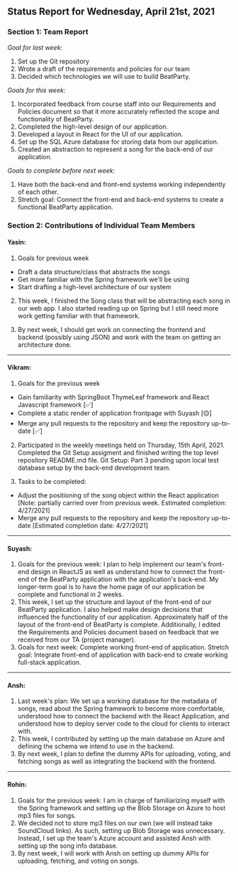 ## Status Report for Wednesday, April 21st, 2021

### Section 1: Team Report
*Goal for last week:*  
1. Set up the Git repository
2. Wrote a draft of the requirements and policies for our team
3. Decided which technologies we will use to build BeatParty. 
  
*Goals for this week:*  
1. Incorporated feedback from course staff into our Requirements and Policies document so that it more accurately reflected the scope and functionality of BeatParty.
2. Completed the high-level design of our application.
3. Developed a layout in React for the UI of our application.
4. Set up the SQL Azure database for storing data from our application.
5. Created an abstraction to represent a song for the back-end of our application.
  
*Goals to complete before next week:*  
1. Have both the back-end and front-end systems working independently of each other.
2. Stretch goal: Connect the front-end and back-end systems to create a functional BeatParty application.
  
### Section 2: Contributions of Individual Team Members
#### Yasin:
1. Goals for previous week
  - Draft a data structure/class that abstracts the songs
  - Get more familiar with the Spring framework we'll be using
  - Start drafting a high-level architecture of our system

2. This week, I finished the Song class that will be abstracting each song in our web app. I also started reading up on Spring but I still need more work getting familiar with that framework. 

3. By next week, I should get work on connecting the frontend and backend (possibly using JSON) and work with the team on getting an architecture done.

  ---

#### Vikram:
1. Goals for the previous week
  - Gain familiarity with SpringBoot ThymeLeaf framework and React Javascript framework [✅]
  - Complete a static render of application frontpage with Suyash [🟡]
  - Merge any pull requests to the repository and keep the repository up-to-date [✅]

2. Participated in the weekly meetings held on Thursday, 15th April, 2021. Completed the Git Setup assigment and finished writing the top level repository README.md file. Git Setup: Part 3 pending upon local test database setup by the back-end development team.

3. Tasks to be completed:
  - Adjust the positioning of the song object within the React application [Note: partially carried over from previous week. Estimated completion: 4/27/2021]
  - Merge any pull requests to the repository and keep the repository up-to-date [Estimated completion date: 4/27/2021]

  ---

#### Suyash:
1. Goals for the previous week: I plan to help implement our team's front-end design in ReactJS as well as understand how to connect the front-end of the BeatParty application with the application's back-end. My longer-term goal is to have the home page of our application be complete and functional in 2 weeks.
2. This week, I set up the structure and layout of the front-end of our BeatParty application. I also helped make design decisions that influenced the functionality of our application. Approximately half of the layout of the front-end of BeatParty is complete. Additionally, I edited the Requirements and Policies document based on feedback that we received from our TA (project manager).
3. Goals for next week: Complete working front-end of application. Stretch goal: Integrate front-end of application with back-end to create working full-stack application.

  ---

#### Ansh:

1. Last week's plan: We set up a working database for the metadata of songs, read about the Spring framework to become more comfortable, understood how to connect the backend with the React Application, and understood how to deploy server code to the cloud for clients to interact with.
2. This week, I contributed by setting up the main database on Azure and defining the schema we intend to use in the backend.
3. By next week, I plan to define the dummy APIs for uploading, voting, and fetching songs as well as integrating the backend with the frontend.

 ---

#### Rohin:
1. Goals for the previous week:  I am in charge of familiarizing myself with the Spring framework and setting up the Blob Storage on Azure to host mp3 files for songs.
2. We decided not to store mp3 files on our own (we will instead take SoundCloud links). As such, setting up Blob Storage was unnecessary. Instead, I set up the team's Azure account and assisted Ansh with setting up the song info database.
3. By next week, I will work with Ansh on setting up dummy APIs for uploading, fetching, and voting on songs.
